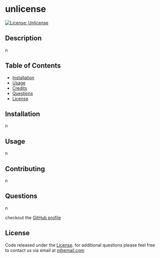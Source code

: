 
# unlicense
[![License: Unlicense](https://img.shields.io/badge/license-Unlicense-blue.svg)](http://unlicense.org/)

## Description

n

## Table of Contents
* [Installation](#installation)
* [Usage](#usage)
* [Credits](#credits)
* [Questions](#questions)
* [License](#license)


## Installation

n
  


## Usage

n
  


## Contributing

n
  




## Questions

n

checkout the [GitHub profile](https://github.com/n)



## License

Code released under the  [License](https://choosealicense.com/licenses/unlicensname/). 
for additional questions please feel free to contact us via email at n@email.com
